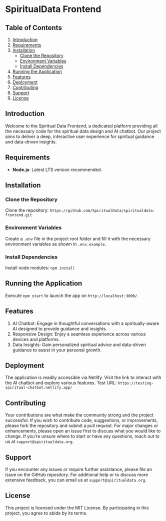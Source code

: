 # SpiritualData Frontend

## Table of Contents

1. [Introduction](#introduction)
2. [Requirements](#requirements)
3. [Installation](#installation)
   - [Clone the Repository](#clone-the-repository)
   - [Environment Variables](#environment-variables)
   - [Install Dependencies](#install-dependencies)
4. [Running the Application](#running-the-application)
5. [Features](#features)
6. [Deployment](#deployment)
7. [Contributing](#contributing)
8. [Support](#support)
9. [License](#license)

## Introduction

Welcome to the Spiritual Data Frontend, a dedicated platform providing all the necessary code for the spiritual data design and AI chatbot. Our project aims to deliver a deep, interactive user experience for spiritual guidance and data-driven insights.

## Requirements

- **Node.js**: Latest LTS version recommended.

## Installation

### Clone the Repository

Clone the repository: `https://github.com/SpiritualData/spiritualdata-frontend.git`

### Environment Variables

Create a `.env` file in the project root folder and fill it with the necessary environment variables as shown in `.env.example`.

### Install Dependencies

Install node modules: `npm install`

## Running the Application

Execute `npm start` to launch the app on `http://localhost:3000/`.

## Features

1. AI Chatbot: Engage in thoughtful conversations with a spiritually-aware AI designed to provide guidance and insights.
2. Responsive Design: Enjoy a seamless experience across various devices and platforms.
3. Data Insights: Gain personalized spiritual advice and data-driven guidance to assist in your personal growth.

## Deployment

The application is readily accessible via Netlify. Visit the link to interact with the AI chatbot and explore various features.
Test URL: `https://testing-spiritual-chatbot.netlify.app/`

## Contributing

Your contributions are what make the community strong and the project successful. If you wish to contribute code, suggestions, or improvements, please fork the repository and submit a pull request. For major changes or enhancements, please open an issue first to discuss what you would like to change. If you're unsure where to start or have any questions, reach out to us at `support@spiritualdata.org`.

## Support

If you encounter any issues or require further assistance, please file an issue on the GitHub repository. For additional help or to discuss more extensive feedback, you can email us at `support@spiritualdata.org`.

## License

This project is licensed under the MIT License. By participating in this project, you agree to abide by its terms.
